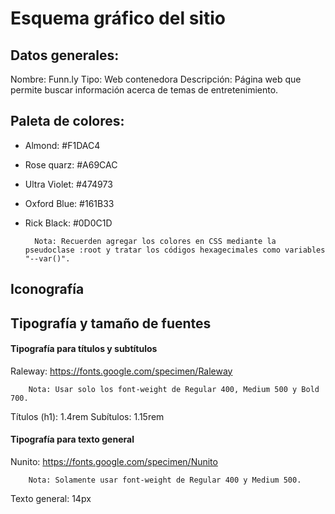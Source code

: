 # Esquema gráfico del sitio

## Datos generales:
Nombre: Funn.ly
Tipo: Web contenedora
Descripción: Página web que permite buscar información acerca de temas de entretenimiento.

## Paleta de colores:
- Almond: #F1DAC4
- Rose  quarz: #A69CAC
- Ultra Violet: #474973
- Oxford Blue: #161B33
- Rick Black: #0D0C1D

        Nota: Recuerden agregar los colores en CSS mediante la pseudoclase :root y tratar los códigos hexagecimales como variables "--var()".

## Iconografía



## Tipografía y tamaño de fuentes

#### Tipografía para títulos y subtítulos

Raleway: https://fonts.google.com/specimen/Raleway


        Nota: Usar solo los font-weight de Regular 400, Medium 500 y Bold 700.

Títulos (h1): 1.4rem
Subítulos: 1.15rem

#### Tipografía para texto general
Nunito: https://fonts.google.com/specimen/Nunito

        Nota: Solamente usar font-weight de Regular 400 y Medium 500.

Texto general: 14px
